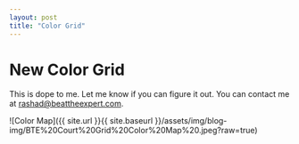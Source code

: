 ```yaml
---
layout: post
title: "Color Grid"
---
```


# New Color Grid 

This is dope to me. Let me know if you can figure it out. You can contact me at rashad@beattheexpert.com. 

![Color Map]({{ site.url }}{{ site.baseurl }}/assets/img/blog-img/BTE%20Court%20Grid%20Color%20Map%20.jpeg?raw=true)
